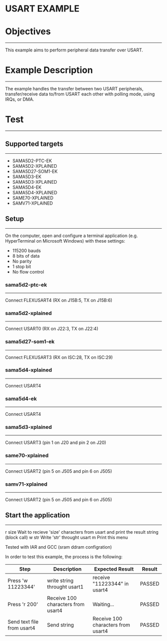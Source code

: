 USART EXAMPLE
=============

# Objectives
------------
This example aims to perform peripheral data transfer over USART.

# Example Description
---------------------
The example handles the transfer between two USART peripherals,
transfer/receive data to/from USART each other with polling mode, using IRQs, or DMA.

# Test
------
## Supported targets
--------------------
* SAMA5D2-PTC-EK
* SAMA5D2-XPLAINED
* SAMA5D27-SOM1-EK
* SAMA5D3-EK
* SAMA5D3-XPLAINED
* SAMA5D4-EK
* SAMA5D4-XPLAINED
* SAME70-XPLAINED
* SAMV71-XPLAINED

## Setup
--------
On the computer, open and configure a terminal application
(e.g. HyperTerminal on Microsoft Windows) with these settings:
 - 115200 bauds
 - 8 bits of data
 - No parity
 - 1 stop bit
 - No flow control

### sama5d2-ptc-ek
--------------------
Connect FLEXUSART4 (RX on J15B:5, TX on J15B:6)

### sama5d2-xplained
--------------------
Connect USART0 (RX on J22:3, TX on J22:4)

### sama5d27-som1-ek
--------------------
Connect FLEXUSART3 (RX on ISC:28, TX on ISC:29)

### sama5d4-xplained
--------------------
Connect USART4

### sama5d4-ek
--------------
Connect USART4

### sama5d3-xplained
--------------------
Connect USART3 (pin 1 on J20 and pin 2 on J20)

### same70-xplained
--------------------
Connect USART2 (pin 5 on J505 and pin 6 on J505)

### samv71-xplained
--------------------
Connect USART2 (pin 5 on J505 and pin 6 on J505)

## Start the application
------------------------

r size
      Wait to recieve 'size' characters from usart and
      print the result string (block call)
w str
      Write 'str' throught usart
m
      Print this menu

Tested with IAR and GCC (sram ddram configration)


In order to test this example, the process is the following:

Step | Description | Expected Result | Result
-----|-------------|-----------------|-------
Press 'w 11223344' | write string throught usart1 | receive "11223344" in usart4 | PASSED
Press 'r 200' | Receive 100 characters from usart4 | Waiting... | PASSED
Send text file from usart4|Send string | Receive 100 characters from usart4 | PASSED

